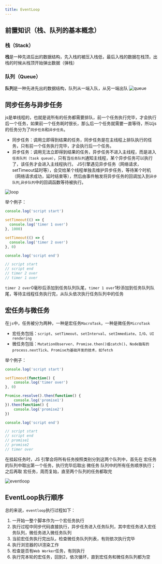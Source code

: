```yaml
---
title: EventLoop
---
```


## 前置知识（栈、队列的基本概念）

### 栈（Stack）
**栈**是一种先进后出的数据结构，先入栈的被压入栈低，最后入栈的数据在栈顶，出栈的时候从栈顶开始弹出数据（弹栈）

### 队列（Queue）
**队列**是一种先进先出的数据结构，队列从一端入队，从另一端出队
<img class="custom" :src="$withBase('/queue.png')" alt="queue">

## 同步任务与异步任务
  js是单线程的，也就是说所有的任务都需要排队，前一个任务执行完毕，才会执行后一个任务，如果前一个任务耗时很长，那么后一个任务就需要一直等待，所以js的任务分为了`同步任务`和`异步任务`。
  + 同步任务：调用立即得到结果的任务，同步任务是在主线程上排队执行的任务，只有前一个任务执行完毕，才会执行后一个任务。
  + 异步任务：调用无法立即得到结果的任务，异步任务不进入主线程，而是进入`任务队列（task queue）`，只有当`任务队列`通知主线程，某个异步任务可以执行了，该任务才会进入主线程执行。 
  JS引擎遇见异步任务（网络请求，setTimeout延时等），会交给某个线程单独去维护异步任务，等待某个时机（网络请求成功，延时结束等），然后由事件触发将异步任务的回调加入到`异步队列`,`异步队列`中的回调函数等待被执行。  

  <img class="custom" :src="$withBase('/loop.png')" alt="loop">  

举个例子： 

```javascript
console.log('script start')

setTimeout(() => {
  console.log('timer 1 over')
}, 1000)

setTimeout(() => {
  console.log('timer 2 over')
}, 0)

console.log('script end')

// script start
// script end
// timer 2 over
// timer 1 over
```
`timer 2 over`0毫秒后添加到任务队列队尾，`timer 1 over`1秒添加到任务队列队尾，等待主线程任务执行完，从队头依次执行任务队列中的任务  

## 宏任务与微任务
在`js`中，任务被分为两种，一种是宏任务`MacroTask`，一种是微任务`MicroTask`  
  + 宏任务包括：`script`、`setTimeout`、`setInterval`、`setImmediate`、`I/O`、`UI rendering`
  + 微任务包括：`MutationObserver`、`Promise.then()或catch()`、`Node独有的process.nextTick`、`Promise为基础开发的技术，如fetch`  


举个例子：
```javascript
console.log('script start')

setTimeout(function() {
    console.log('timer over')
}, 0)

Promise.resolve().then(function() {
    console.log('promise1')
}).then(function() {
    console.log('promise2')
})

console.log('script end')

// script start
// script end
// promise1
// promise2
// timer over
```  

在挂起任务时，JS 引擎会将所有任务按照类别分到这两个队列中，首先在 宏任务 的队列中取出第一个任务，执行完毕后取出 微任务 队列中的所有任务顺序执行；之后再取 宏任务，周而复始，直至两个队列的任务都取完  

<img class="custom" :src="$withBase('/eventloop.png')" alt="eventloop">  

## EventLoop执行顺序
总的来说，`eventloop`执行过程如下：
  1. 一开始一整个脚本作为一个宏任务执行
  2. 执行过程中同步代码直接执行，异步任务进入任务队列，其中宏任务进入宏任务队列，微任务进入微任务队列
  3. 当前宏任务执行完出队，检查微任务队列列表，有则依次执行完毕
  4. 执行浏览器的UI渲染工作
  5. 检查是否有`Web Worker`任务，有则执行
  6. 执行完本轮的宏任务，回到2，依次循环，直到宏任务和微任务队列都为空